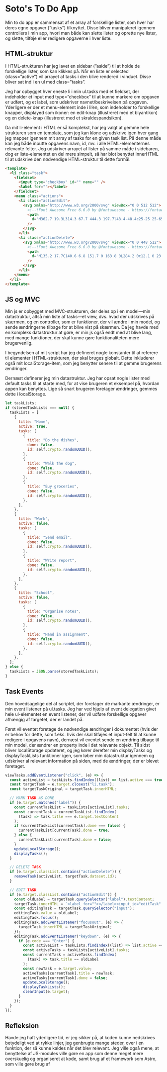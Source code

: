 # Soto's To Do App

Min to do app er sammensat af et array af forskellige lister, som hver har deres egne opgaver (”tasks”) tilknyttet. Disse bliver manipuleret igennem controllers i min app, hvori man både kan slette lister og oprette nye lister, og slette, tilføje eller redigere opgaverne i hver liste.

## HTML-struktur

I HTML-strukturen har jeg lavet en sidebar (”aside”) til at holde de forskellige lister, som kan klikkes på. Når en liste er selected (class=”active”) vil arrayet af tasks i den blive rendered i vinduet. Disse bliver sat ind i en ul med class=”tasks”.

Jeg har opbygget hver eneste li i min ul.tasks med et fieldset, der indeholder et input med type=”checkbox” til at kunne markere om opgaven er udført, og et label, som udskriver navnet/beskrivelsen på opgaven. Yderligere er der et menu-element inde i li’en, som indeholder to forskellige knapper, displayed som ikoner: en edit-knap (illustreret med et blyantikon) og en delete-knap (illustreret med et skraldespandsikon).

Da mit li-element i HTML er så komplekst, har jeg valgt at gemme hele strukturen som en template, som jeg kan klone og udskrive igen hver gang jeg mapper igennem mit array af tasks for en given task list. På denne måde kan jeg både inputte opgavens navn, id, mv. i alle HTML-elementernes relevante felter. Jeg udskriver arrayet af lister på samme måde i sidebaren, dog er liste-elementet en del mere simpelt, så har blot benyttet innerHTML til at udskrive den nødvendige HTML-struktur til dette formål.

```html
<template>
  <li class="task">
    <fieldset>
      <input type="checkbox" id="" name="" />
      <label for=""></label>
    </fieldset>
    <menu class="actions">
      <li class="actionEdit">
        <svg xmlns="http://www.w3.org/2000/svg" viewBox="0 0 512 512">
          <!--!Font Awesome Free 6.6.0 by @fontawesome - https://fontawesome.com License - https://fontawesome.com/license/free Copyright 2024 Fonticons, Inc.-->
          <path
            d="M362.7 19.3L314.3 67.7 444.3 197.7l48.4-48.4c25-25 25-65.5 0-90.5L453.3 19.3c-25-25-65.5-25-90.5 0zm-71 71L58.6 323.5c-10.4 10.4-18 23.3-22.2 37.4L1 481.2C-1.5 489.7 .8 498.8 7 505s15.3 8.5 23.7 6.1l120.3-35.4c14.1-4.2 27-11.8 37.4-22.2L421.7 220.3 291.7 90.3z"
          />
        </svg>
      </li>
      <li class="actionDelete">
        <svg xmlns="http://www.w3.org/2000/svg" viewBox="0 0 448 512">
          <!--!Font Awesome Free 6.6.0 by @fontawesome - https://fontawesome.com License - https://fontawesome.com/license/free Copyright 2024 Fonticons, Inc.-->
          <path
            d="M135.2 17.7C140.6 6.8 151.7 0 163.8 0L284.2 0c12.1 0 23.2 6.8 28.6 17.7L320 32l96 0c17.7 0 32 14.3 32 32s-14.3 32-32 32L32 96C14.3 96 0 81.7 0 64S14.3 32 32 32l96 0 7.2-14.3zM32 128l384 0 0 320c0 35.3-28.7 64-64 64L96 512c-35.3 0-64-28.7-64-64l0-320zm96 64c-8.8 0-16 7.2-16 16l0 224c0 8.8 7.2 16 16 16s16-7.2 16-16l0-224c0-8.8-7.2-16-16-16zm96 0c-8.8 0-16 7.2-16 16l0 224c0 8.8 7.2 16 16 16s16-7.2 16-16l0-224c0-8.8-7.2-16-16-16zm96 0c-8.8 0-16 7.2-16 16l0 224c0 8.8 7.2 16 16 16s16-7.2 16-16l0-224c0-8.8-7.2-16-16-16z"
          />
        </svg>
      </li>
    </menu>
  </li>
</template>
```

## JS og MVC

Min js er opbygget med MVC-strukturen, der deles op i en model—min datastruktur, altså min liste af tasks—et view, dvs. hvad der udskrives på skærmen, og en controller, som er funktioner, der vil ændre i min model, og sende ændringerne tilbage for at blive vist på skærmen. Da jeg havde med en kompleks datastruktur at gøre, er min js også endt med at blive lang, med mange funktioner, der skal kunne gøre funktionaliteten mere brugervenlig.

I begyndelsen af mit script har jeg defineret nogle konstanter til at referere til elementer i HTML-strukturen, der skal bruges globalt. Dette inkluderer også mit localStorage-item, som jeg benytter senere til at gemme brugerens ændringer.

Dernæst definerer jeg min datastruktur. Jeg har opsat nogle lister med default tasks til at starte med, for at vise brugeren et eksempel på, hvordan appen kan benyttes. Lige så snart brugeren foretager ændringer, gemmes dette i localStorage.

```jsx
let taskLists;
if (storedTaskLists === null) {
  taskLists = [
    {
      title: "Home",
      active: true,
      tasks: [
        {
          title: "Do the dishes",
          done: false,
          id: self.crypto.randomUUID(),
        },
        {
          title: "Walk the dog",
          done: false,
          id: self.crypto.randomUUID(),
        },
        {
          title: "Buy groceries",
          done: false,
          id: self.crypto.randomUUID(),
        },
      ],
    },
    {
      title: "Work",
      active: false,
      tasks: [
        {
          title: "Send email",
          done: false,
          id: self.crypto.randomUUID(),
        },
        {
          title: "Write report",
          done: false,
          id: self.crypto.randomUUID(),
        },
      ],
    },
    {
      title: "School",
      active: false,
      tasks: [
        {
          title: "Organise notes",
          done: false,
          id: self.crypto.randomUUID(),
        },
        {
          title: "Hand in assignment",
          done: false,
          id: self.crypto.randomUUID(),
        },
      ],
    },
  ];
} else {
  taskLists = JSON.parse(storedTaskLists);
}
```

## Task Events

Den hovedsagelige del af scriptet, der foretager de markante ændringer, er min event listener på ul.tasks. Jeg har ved hjælp af event delegation givet hele ul-elementet en event listener, der vil udføre forskellige opgaver afhængig af targetet, der er landet på.

Først vil eventet foretage de nødvendige ændringer i dokumentet (hvis der er behov for dette, som f.eks. hvis der skal tilføjes et input-felt til at kunne redigere i opgavens navn), dernæst vil eventet sende en ændring tilbage til min model, der ændrer en property inde i det relevante objekt. Til sidst bliver localStorage opdateret, og jeg kører derefter min displayTasks og displayTaskLists funktioner igen, som løber min datastruktur igennem og udskriver al relevant information på siden, med de ændringer, der er blevet foretaget.

```jsx
viewTasks.addEventListener("click", (e) => {
  const activeList = taskLists.findIndex((list) => list.active === true);
  const targetTask = e.target.closest("li.task");
  const targetTaskOriginal = targetTask.innerHTML;

  // MARK TASK AS DONE
  if (e.target.matches("label")) {
    const currentTaskList = taskLists[activeList].tasks;
    const currentTask = currentTaskList.findIndex(
      (task) => task.title === e.target.textContent
    );
    if (currentTaskList[currentTask].done === false) {
      currentTaskList[currentTask].done = true;
    } else {
      currentTaskList[currentTask].done = false;
    }
    updateLocalStorage();
    displayTasks();
  }

  // DELETE TASK
  if (e.target.classList.contains("actionDelete")) {
    removeTask(activeList, targetTask.dataset.id);
  }

  // EDIT TASK
  if (e.target.classList.contains("actionEdit")) {
    const oldLabel = targetTask.querySelector("label").textContent;
    targetTask.innerHTML = `<label for=""></label><input id="editTask" type="text" placeholder="Edit task..." />`;
    const editingTask = targetTask.querySelector("input");
    editingTask.value = oldLabel;
    editingTask.focus();
    editingTask.addEventListener("focusout", (e) => {
      targetTask.innerHTML = targetTaskOriginal;
    });
    editingTask.addEventListener("keydown", (e) => {
      if (e.code === "Enter") {
        const activeList = taskLists.findIndex((list) => list.active === true);
        const activeTasks = taskLists[activeList].tasks;
        const currentTask = activeTasks.findIndex(
          (task) => task.title == oldLabel
        );
        const newTask = e.target.value;
        activeTasks[currentTask].title = newTask;
        activeTasks[currentTask].done = false;
        updateLocalStorage();
        displayTaskLists();
        clearInput(e.target);
      }
    });
  }
});
```

## Refleksion

Havde jeg haft yderligere tid, er jeg sikker på, at koden kunne nedskrives betydeligt ved at rykke linjer, jeg genbrugte mange steder, over i en funktion, der så kunne kaldes når det blev relevant. Jeg ville også mene, at benyttelse af JS-modules ville gøre en app som denne meget mere overskuelig og organiseret at kode, samt brug af et framework som Astro, som ville gøre brug af <template> overflødig.

Min største udfordring har bestemt ligget i at få så mange forskellige funktioner til at snakke sammen, så der ikke var konflikt. Ofte når en funktionalitet var blevet lavet, var der andet, der gik i stykker. Dette ville have været nemmere at undgå, hvis koden havde været mere organiseret og renskrevet som udgangspunkt.

Jeg har i min løsning lavet en delete-knap, der kan slette hele lister, men denne fungerer ikke helt som forventet på den første liste i arrayet grundet den metode, jeg benytter til at finde ud af, hvilken liste, der skal være selected (class=”active”) efter en liste er slettet.

Når en liste bliver slettet, vælger scriptet et objekt i arrayet som har den aktive listes indeks minus 1, så det altid vil være listen før den slettede liste, som bliver aktiv. Dette virker dog ikke på den første liste, som ikke har et objekt før sig i arrayet. For at løse dette, kunne man evt. indskrive en or-betingelse, som sammenligner om indeksnummeret er højere end 0, således at hvis indekset bliver minus, vil den aktive liste bestemmes ud fra indeksnummeret plus 1 eller array.length.
